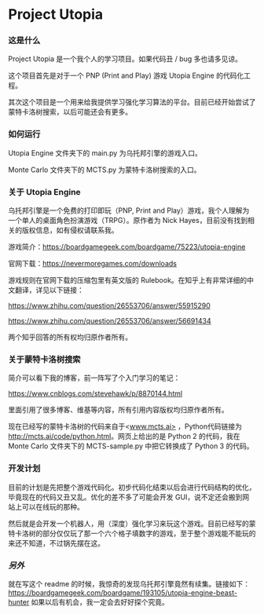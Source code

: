 # Project Utopia

### 这是什么

Project Utopia 是一个我个人的学习项目。如果代码丑 / bug 多也请多见谅。

这个项目首先是对于一个 PNP (Print and Play) 游戏 Utopia Engine 的代码化工程。

其次这个项目是一个用来给我提供学习强化学习算法的平台。目前已经开始尝试了蒙特卡洛树搜索，以后可能还会有更多。

### 如何运行

Utopia Engine 文件夹下的 main.py 为乌托邦引擎的游戏入口。

Monte Carlo 文件夹下的 MCTS.py 为蒙特卡洛树搜索的入口。

### 关于 Utopia Engine

乌托邦引擎是一个免费的打印即玩（PNP, Print and Play）游戏，我个人理解为一个单人的桌面角色扮演游戏（TRPG）。原作者为 Nick Hayes，目前没有找到相关的版权信息，如有侵权请联系我。

游戏简介：<https://boardgamegeek.com/boardgame/75223/utopia-engine>

官网下载：<https://nevermoregames.com/downloads>

游戏规则在官网下载的压缩包里有英文版的 Rulebook。在知乎上有非常详细的中文翻译，详见以下链接：

<https://www.zhihu.com/question/26553706/answer/55915290>

<https://www.zhihu.com/question/26553706/answer/56691434>

两个知乎回答的所有权均归原作者所有。

### 关于蒙特卡洛树搜索

简介可以看下我的博客，前一阵写了个入门学习的笔记：

<https://www.cnblogs.com/stevehawk/p/8870144.html>

里面引用了很多博客、维基等内容，所有引用内容版权均归原作者所有。

现在已经写的蒙特卡洛树的代码来自于<www.mcts.ai> ，Python代码链接为 <http://mcts.ai/code/python.html>。网页上给出的是 Python 2 的代码，我在 Monte Carlo 文件夹下的 MCTS-sample.py 中把它转换成了 Python 3 的代码。

### 开发计划

目前的计划是先把整个游戏代码化。初步代码化结束以后会进行代码结构的优化，毕竟现在的代码又丑又乱。优化的差不多了可能会开发 GUI，说不定还会搬到网站上可以在线玩的那种。

然后就是会开发一个机器人，用（深度）强化学习来玩这个游戏。目前已经写的蒙特卡洛树的部分仅仅玩了那一个六个格子填数字的游戏，至于整个游戏能不能玩的来还不知道，不过锅先摆在这。

### *另外*

就在写这个 readme 的时候，我惊奇的发现乌托邦引擎竟然有续集。链接如下：<https://boardgamegeek.com/boardgame/193105/utopia-engine-beast-hunter> 如果以后有机会，我一定会去好好探个究竟。

